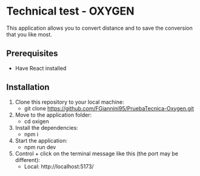 # Technical test - OXYGEN
This application allows you to convert distance and to save the conversion that you like most.
## Prerequisites
- Have React installed
## Installation
1. Clone this repository to your local machine:
   - git clone https://github.com/FGiannini95/PruebaTecnica-Oxygen.git
2. Move to the application folder:
   - cd oxigen
4. Install the dependencies:
   - npm i
5. Start the application:
   - npm run dev
6. Control + click on the terminal message like this (the port may be different):
   - Local:   http://localhost:5173/
